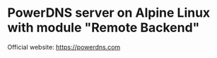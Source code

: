 PowerDNS server on Alpine Linux with module "Remote Backend"
=====

Official website: https://powerdns.com